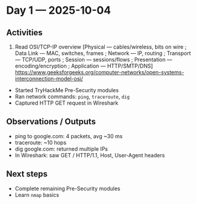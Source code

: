 # Day 1 — 2025-10-04

## Activities
1. Read OSI/TCP-IP overview
  [Physical — cables/wireless, bits on wire ; 
  Data Link — MAC, switches, frames ; 
  Network — IP, routing ; 
  Transport — TCP/UDP, ports ; 
  Session — sessions/flows ; 
  Presentation — encoding/encryption ; 
  Application — HTTP/SMTP/DNS]
https://www.geeksforgeeks.org/computer-networks/open-systems-interconnection-model-osi/
  
- Started TryHackMe Pre-Security modules  
- Ran network commands: `ping`, `traceroute`, `dig`  
- Captured HTTP GET request in Wireshark  

## Observations / Outputs
- ping to google.com: 4 packets, avg ~30 ms  
- traceroute: ~10 hops  
- dig google.com: returned multiple IPs  
- In Wireshark: saw GET / HTTP/1.1, Host, User-Agent headers  

## Next steps
- Complete remaining Pre-Security modules  
- Learn `nmap` basics

